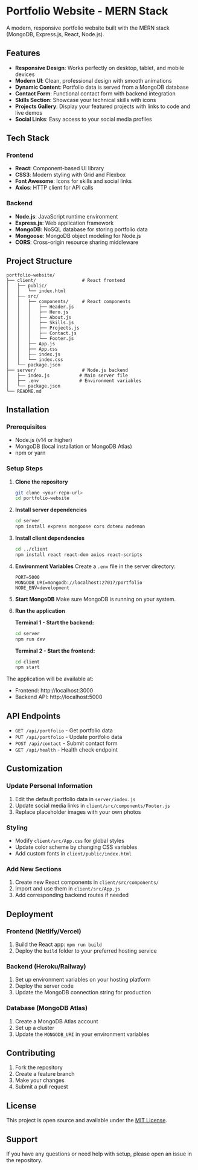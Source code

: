 # Portfolio Website - MERN Stack

A modern, responsive portfolio website built with the MERN stack (MongoDB, Express.js, React, Node.js).

## Features

- **Responsive Design**: Works perfectly on desktop, tablet, and mobile devices
- **Modern UI**: Clean, professional design with smooth animations
- **Dynamic Content**: Portfolio data is served from a MongoDB database
- **Contact Form**: Functional contact form with backend integration
- **Skills Section**: Showcase your technical skills with icons
- **Projects Gallery**: Display your featured projects with links to code and live demos
- **Social Links**: Easy access to your social media profiles

## Tech Stack

### Frontend
- **React**: Component-based UI library
- **CSS3**: Modern styling with Grid and Flexbox
- **Font Awesome**: Icons for skills and social links
- **Axios**: HTTP client for API calls

### Backend
- **Node.js**: JavaScript runtime environment
- **Express.js**: Web application framework
- **MongoDB**: NoSQL database for storing portfolio data
- **Mongoose**: MongoDB object modeling for Node.js
- **CORS**: Cross-origin resource sharing middleware

## Project Structure

```
portfolio-website/
├── client/                 # React frontend
│   ├── public/
│   │   └── index.html
│   ├── src/
│   │   ├── components/     # React components
│   │   │   ├── Header.js
│   │   │   ├── Hero.js
│   │   │   ├── About.js
│   │   │   ├── Skills.js
│   │   │   ├── Projects.js
│   │   │   ├── Contact.js
│   │   │   └── Footer.js
│   │   ├── App.js
│   │   ├── App.css
│   │   ├── index.js
│   │   └── index.css
│   └── package.json
├── server/                 # Node.js backend
│   ├── index.js           # Main server file
│   ├── .env               # Environment variables
│   └── package.json
└── README.md
```

## Installation

### Prerequisites
- Node.js (v14 or higher)
- MongoDB (local installation or MongoDB Atlas)
- npm or yarn

### Setup Steps

1. **Clone the repository**
   ```bash
   git clone <your-repo-url>
   cd portfolio-website
   ```

2. **Install server dependencies**
   ```bash
   cd server
   npm install express mongoose cors dotenv nodemon
   ```

3. **Install client dependencies**
   ```bash
   cd ../client
   npm install react react-dom axios react-scripts
   ```

4. **Environment Variables**
   Create a `.env` file in the server directory:
   ```
   PORT=5000
   MONGODB_URI=mongodb://localhost:27017/portfolio
   NODE_ENV=development
   ```

5. **Start MongoDB**
   Make sure MongoDB is running on your system.

6. **Run the application**
   
   **Terminal 1 - Start the backend:**
   ```bash
   cd server
   npm run dev
   ```
   
   **Terminal 2 - Start the frontend:**
   ```bash
   cd client
   npm start
   ```

The application will be available at:
- Frontend: http://localhost:3000
- Backend API: http://localhost:5000

## API Endpoints

- `GET /api/portfolio` - Get portfolio data
- `PUT /api/portfolio` - Update portfolio data
- `POST /api/contact` - Submit contact form
- `GET /api/health` - Health check endpoint

## Customization

### Update Personal Information
1. Edit the default portfolio data in `server/index.js`
2. Update social media links in `client/src/components/Footer.js`
3. Replace placeholder images with your own photos

### Styling
- Modify `client/src/App.css` for global styles
- Update color scheme by changing CSS variables
- Add custom fonts in `client/public/index.html`

### Add New Sections
1. Create new React components in `client/src/components/`
2. Import and use them in `client/src/App.js`
3. Add corresponding backend routes if needed

## Deployment

### Frontend (Netlify/Vercel)
1. Build the React app: `npm run build`
2. Deploy the `build` folder to your preferred hosting service

### Backend (Heroku/Railway)
1. Set up environment variables on your hosting platform
2. Deploy the server code
3. Update the MongoDB connection string for production

### Database (MongoDB Atlas)
1. Create a MongoDB Atlas account
2. Set up a cluster
3. Update the `MONGODB_URI` in your environment variables

## Contributing

1. Fork the repository
2. Create a feature branch
3. Make your changes
4. Submit a pull request

## License

This project is open source and available under the [MIT License](LICENSE).

## Support

If you have any questions or need help with setup, please open an issue in the repository.
